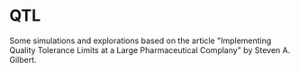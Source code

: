 # QTL
Some simulations and explorations based on the article "Implementing Quality Tolerance Limits at a Large Pharmaceutical Complany" by Steven A. Gilbert.
